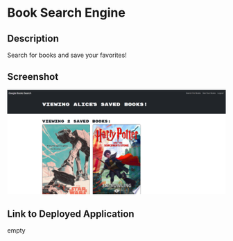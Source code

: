 # Book Search Engine

## Description

Search for books and save your favorites!

## Screenshot

![Screenshot](screenshot.png)

## Link to Deployed Application

empty